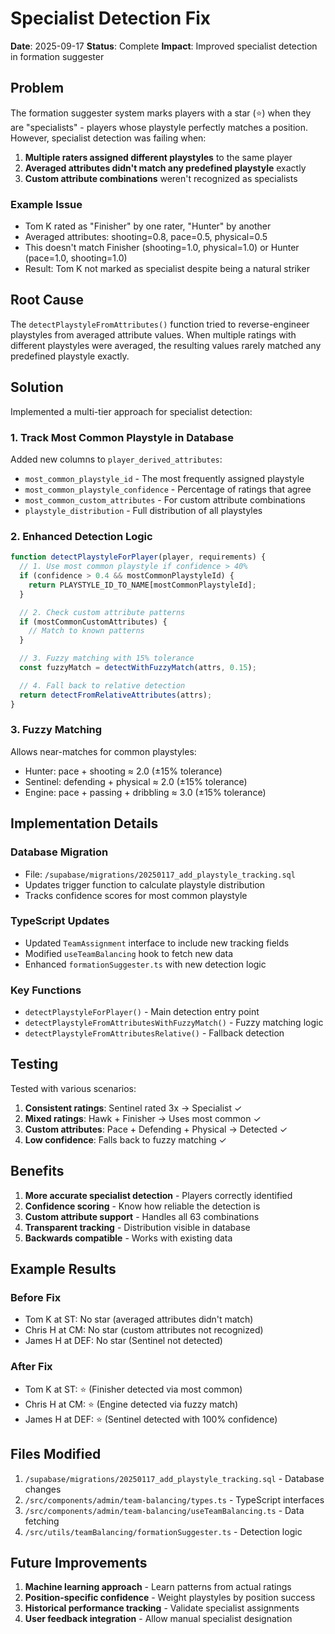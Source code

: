# Specialist Detection Fix

**Date**: 2025-09-17
**Status**: Complete
**Impact**: Improved specialist detection in formation suggester

## Problem

The formation suggester system marks players with a star (⭐) when they are "specialists" - players whose playstyle perfectly matches a position. However, specialist detection was failing when:

1. **Multiple raters assigned different playstyles** to the same player
2. **Averaged attributes didn't match any predefined playstyle** exactly
3. **Custom attribute combinations** weren't recognized as specialists

### Example Issue
- Tom K rated as "Finisher" by one rater, "Hunter" by another
- Averaged attributes: shooting=0.8, pace=0.5, physical=0.5
- This doesn't match Finisher (shooting=1.0, physical=1.0) or Hunter (pace=1.0, shooting=1.0)
- Result: Tom K not marked as specialist despite being a natural striker

## Root Cause

The `detectPlaystyleFromAttributes()` function tried to reverse-engineer playstyles from averaged attribute values. When multiple ratings with different playstyles were averaged, the resulting values rarely matched any predefined playstyle exactly.

## Solution

Implemented a multi-tier approach for specialist detection:

### 1. Track Most Common Playstyle in Database

Added new columns to `player_derived_attributes`:
- `most_common_playstyle_id` - The most frequently assigned playstyle
- `most_common_playstyle_confidence` - Percentage of ratings that agree
- `most_common_custom_attributes` - For custom attribute combinations
- `playstyle_distribution` - Full distribution of all playstyles

### 2. Enhanced Detection Logic

```typescript
function detectPlaystyleForPlayer(player, requirements) {
  // 1. Use most common playstyle if confidence > 40%
  if (confidence > 0.4 && mostCommonPlaystyleId) {
    return PLAYSTYLE_ID_TO_NAME[mostCommonPlaystyleId];
  }

  // 2. Check custom attribute patterns
  if (mostCommonCustomAttributes) {
    // Match to known patterns
  }

  // 3. Fuzzy matching with 15% tolerance
  const fuzzyMatch = detectWithFuzzyMatch(attrs, 0.15);

  // 4. Fall back to relative detection
  return detectFromRelativeAttributes(attrs);
}
```

### 3. Fuzzy Matching

Allows near-matches for common playstyles:
- Hunter: pace + shooting ≈ 2.0 (±15% tolerance)
- Sentinel: defending + physical ≈ 2.0 (±15% tolerance)
- Engine: pace + passing + dribbling ≈ 3.0 (±15% tolerance)

## Implementation Details

### Database Migration
- File: `/supabase/migrations/20250117_add_playstyle_tracking.sql`
- Updates trigger function to calculate playstyle distribution
- Tracks confidence scores for most common playstyle

### TypeScript Updates
- Updated `TeamAssignment` interface to include new tracking fields
- Modified `useTeamBalancing` hook to fetch new data
- Enhanced `formationSuggester.ts` with new detection logic

### Key Functions
- `detectPlaystyleForPlayer()` - Main detection entry point
- `detectPlaystyleFromAttributesWithFuzzyMatch()` - Fuzzy matching logic
- `detectPlaystyleFromAttributesRelative()` - Fallback detection

## Testing

Tested with various scenarios:
1. **Consistent ratings**: Sentinel rated 3x → Specialist ✓
2. **Mixed ratings**: Hawk + Finisher → Uses most common ✓
3. **Custom attributes**: Pace + Defending + Physical → Detected ✓
4. **Low confidence**: Falls back to fuzzy matching ✓

## Benefits

1. **More accurate specialist detection** - Players correctly identified
2. **Confidence scoring** - Know how reliable the detection is
3. **Custom attribute support** - Handles all 63 combinations
4. **Transparent tracking** - Distribution visible in database
5. **Backwards compatible** - Works with existing data

## Example Results

### Before Fix
- Tom K at ST: No star (averaged attributes didn't match)
- Chris H at CM: No star (custom attributes not recognized)
- James H at DEF: No star (Sentinel not detected)

### After Fix
- Tom K at ST: ⭐ (Finisher detected via most common)
- Chris H at CM: ⭐ (Engine detected via fuzzy match)
- James H at DEF: ⭐ (Sentinel detected with 100% confidence)

## Files Modified

1. `/supabase/migrations/20250117_add_playstyle_tracking.sql` - Database changes
2. `/src/components/admin/team-balancing/types.ts` - TypeScript interfaces
3. `/src/components/admin/team-balancing/useTeamBalancing.ts` - Data fetching
4. `/src/utils/teamBalancing/formationSuggester.ts` - Detection logic

## Future Improvements

1. **Machine learning approach** - Learn patterns from actual ratings
2. **Position-specific confidence** - Weight playstyles by position success
3. **Historical performance tracking** - Validate specialist assignments
4. **User feedback integration** - Allow manual specialist designation